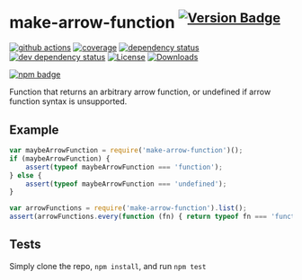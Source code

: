 # make-arrow-function <sup>[![Version Badge][npm-version-svg]][package-url]</sup>

[![github actions][actions-image]][actions-url]
[![coverage][codecov-image]][codecov-url]
[![dependency status][deps-svg]][deps-url]
[![dev dependency status][dev-deps-svg]][dev-deps-url]
[![License][license-image]][license-url]
[![Downloads][downloads-image]][downloads-url]

[![npm badge][npm-badge-png]][package-url]

Function that returns an arbitrary arrow function, or undefined if arrow function syntax is unsupported.

## Example
```js
var maybeArrowFunction = require('make-arrow-function')();
if (maybeArrowFunction) {
	assert(typeof maybeArrowFunction === 'function');
} else {
	assert(typeof maybeArrowFunction === 'undefined');
}

var arrowFunctions = require('make-arrow-function').list();
assert(arrowFunctions.every(function (fn) { return typeof fn === 'function'; }));
```

## Tests
Simply clone the repo, `npm install`, and run `npm test`

[package-url]: https://npmjs.org/package/make-arrow-function
[npm-version-svg]: https://versionbadg.es/ljharb/make-arrow-function.svg
[deps-svg]: https://david-dm.org/ljharb/make-arrow-function.svg
[deps-url]: https://david-dm.org/ljharb/make-arrow-function
[dev-deps-svg]: https://david-dm.org/ljharb/make-arrow-function/dev-status.svg
[dev-deps-url]: https://david-dm.org/ljharb/make-arrow-function#info=devDependencies
[npm-badge-png]: https://nodei.co/npm/make-arrow-function.png?downloads=true&stars=true
[license-image]: https://img.shields.io/npm/l/make-arrow-function.svg
[license-url]: LICENSE
[downloads-image]: https://img.shields.io/npm/dm/make-arrow-function.svg
[downloads-url]: https://npm-stat.com/charts.html?package=make-arrow-function
[codecov-image]: https://codecov.io/gh/ljharb/make-arrow-function/branch/main/graphs/badge.svg
[codecov-url]: https://app.codecov.io/gh/ljharb/make-arrow-function/
[actions-image]: https://img.shields.io/endpoint?url=https://github-actions-badge-u3jn4tfpocch.runkit.sh/ljharb/make-arrow-function
[actions-url]: https://github.com/ljharb/make-arrow-function/actions

